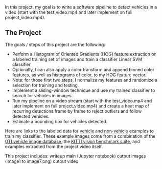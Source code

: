 In this project, my goal is to write a software pipeline to detect vehicles in a video (start with the test_video.mp4 and later implement on full project_video.mp4).  

The Project
---

The goals / steps of this project are the following:

* Perform a Histogram of Oriented Gradients (HOG) feature extraction on a labeled training set of images and train a classifier Linear SVM classifier
* Optionally, I can also apply a color transform and append binned color features, as well as histograms of color, to my HOG feature vector. 
* Note: for those first two steps, I normalize my features and randomize a selection for training and testing.
* Implement a sliding-window technique and use my trained classifier to search for vehicles in images.
* Run my pipeline on a video stream (start with the test_video.mp4 and later implement on full project_video.mp4) and create a heat map of recurring detections frame by frame to reject outliers and follow detected vehicles.
* Estimate a bounding box for vehicles detected.

Here are links to the labeled data for [vehicle](https://s3.amazonaws.com/udacity-sdc/Vehicle_Tracking/vehicles.zip) and [non-vehicle](https://s3.amazonaws.com/udacity-sdc/Vehicle_Tracking/non-vehicles.zip) examples to train my classifier.  These example images come from a combination of the [GTI vehicle image database](http://www.gti.ssr.upm.es/data/Vehicle_database.html), the [KITTI vision benchmark suite](http://www.cvlibs.net/datasets/kitti/), and examples extracted from the project video itself.

This project includes:
writeup
main (Jupyter notebook)
output images (image1 to image7.png) 
output video 
